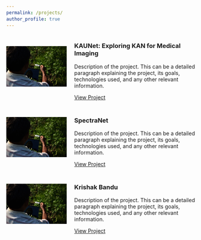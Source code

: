 ```yaml
---
permalink: /projects/
author_profile: true
---
```

<div style="margin-bottom: 20px;">
  <div style="display: flex; align-items: center; margin-bottom: 20px;">
    <div style="flex: 1;">
      <img src="../images/Krishi_Bandhu.JPG" alt="Project Image" style="max-width: 100%; height: auto;">
    </div>
    <div style="flex: 2; padding-left: 20px;">
      <h3>KAUNet: Exploring KAN for Medical Imaging</h3>
      <p>Description of the project. This can be a detailed paragraph explaining the project, its goals, technologies used, and any other relevant information.</p>
      <a href="LINK_TO_PROJECT">View Project</a>
    </div>
  </div>
  <div style="display: flex; align-items: center; margin-bottom: 20px;">
    <div style="flex: 1;">
      <img src="../images/Krishi_Bandhu.JPG" alt="Project Image" style="max-width: 100%; height: auto;">
    </div>
    <div style="flex: 2; padding-left: 20px;">
      <h3>SpectraNet</h3>
      <p>Description of the project. This can be a detailed paragraph explaining the project, its goals, technologies used, and any other relevant information.</p>
      <a href="LINK_TO_PROJECT">View Project</a>
    </div>
  </div>
  <div style="display: flex; align-items: center; margin-bottom: 20px;">
    <div style="flex: 1;">
      <img src="../images/Krishi_Bandhu.JPG" alt="Project Image" style="max-width: 100%; height: auto;">
    </div>
    <div style="flex: 2; padding-left: 20px;">
      <h3>Krishak Bandu</h3>
      <p>Description of the project. This can be a detailed paragraph explaining the project, its goals, technologies used, and any other relevant information.</p>
      <a href="LINK_TO_PROJECT">View Project</a>
    </div>
  </div>
</div>
